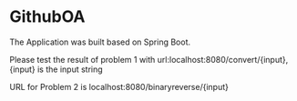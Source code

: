 # GithubOA
The Application was built based on Spring Boot.

Please test the result of problem 1 with url:localhost:8080/convert/{input}, {input} is the input string

URL for Problem 2 is localhost:8080/binaryreverse/{input}
